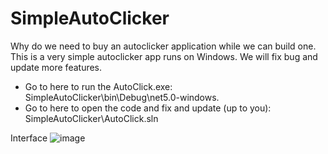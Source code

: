 # SimpleAutoClicker
Why do we need to buy an autoclicker application while we can build one. This is a very simple autoclicker app runs on Windows. We will fix bug and update more features.

- Go to here to run the AutoClick.exe: SimpleAutoClicker\bin\Debug\net5.0-windows.
- Go to here to open the code and fix and update (up to you): SimpleAutoClicker\AutoClick.sln

Interface
![image](https://user-images.githubusercontent.com/22828476/116153276-0e0daa00-a6b5-11eb-8e09-ffd42923acdd.png)
